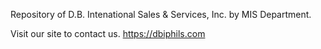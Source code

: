 Repository of D.B. Intenational Sales & Services, Inc. by MIS Department.

Visit our site to contact us. https://dbiphils.com

